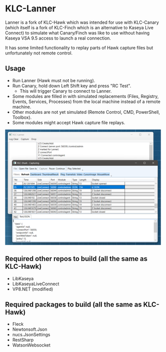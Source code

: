 # KLC-Lanner 
Lanner is a fork of KLC-Hawk which was intended for use with KLC-Canary (which itself is a fork of KLC-Finch which is an alternative to Kaseya Live Connect) to simulate what Canary/Finch was like to use without having Kaseya VSA 9.5 access to launch a real connection.

It has some limited functionality to replay parts of Hawk capture files but unfortunately not remote control.

## Usage
- Run Lanner (Hawk must not be running).
- Run Canary, hold down Left Shift key and press "RC Test".
  - This will trigger Canary to connect to Lanner.
- Some modules are filled in with simulated replacements (Files, Registry, Events, Services, Processes) from the local machine instead of a remote machine.
- Other modules are not yet simulated (Remote Control, CMD, PowerShell, Toolbox).
- Some modules might accept Hawk capture file replays.

![Screenshot of KLC-Lanner](/Resources/KLC-Lanner.png?raw=true)

## Required other repos to build (all the same as KLC-Hawk)
- LibKaseya
- LibKaseyaLiveConnect
- VP8.NET (modified)

## Required packages to build (all the same as KLC-Hawk)
- Fleck
- Newtonsoft.Json
- nucs.JsonSettings
- RestSharp
- WatsonWebsocket